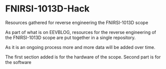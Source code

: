 # FNIRSI-1013D-Hack
Resources gathered for reverse engineering the FNIRSI-1013D scope

As part of what is on EEVBLOG, resources for the reverse engineering of the FNIRSI-1013D scope are put together in a single repository.

As it is an ongoing process more and more data will be added over time.

The first section added is for the hardware of the scope.
Second part is for the software
